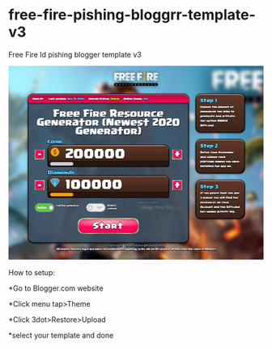 # free-fire-pishing-bloggrr-template-v3
Free Fire Id pishing blogger template v3

<img src="https://github.com/9shamulhasan/free-fire-pishing-bloggrr-template-v3/raw/main/PIn9NX6.png" alt="free fire Pishing Blogger template v3" high="500"/>

How to setup:

*Go to Blogger.com website

*Click menu tap>Theme

*Click 3dot>Restore>Upload

*select your template and done
